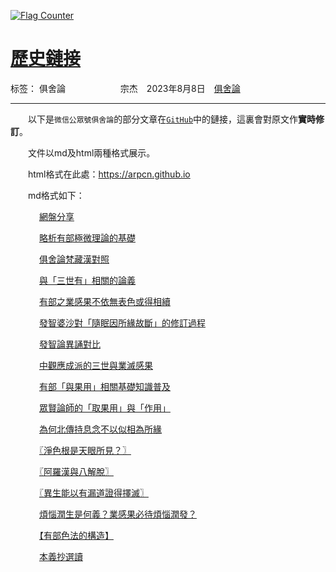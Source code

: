 ﻿<a href="https://info.flagcounter.com/Mt7v"><img src="https://s11.flagcounter.com/count2/Mt7v/bg_FFFFFF/txt_000000/border_CCCCCC/columns_2/maxflags_10/viewers_0/labels_0/pageviews_0/flags_0/percent_0/" alt="Flag Counter" border="0"></a>
# [歷史鏈接][1]

标签： 俱舍論
　　　　　　宗杰　2023年8月8日　[俱舍論](https://mp.weixin.qq.com/s/HNNfqC3dI2HMy4MXRWK-pw)

---

　　以下是`微信公眾號俱舍論`的部分文章在[`GitHub`](https://github.com/arpcn/abhidharma)中的鏈接，這裏會對原文作**實時修訂**。

　　文件以md及html兩種格式展示。

　　html格式在此處：https://arpcn.github.io 

　　md格式如下：

　 　　[網盤分享](https://github.com/arpcn/abhidharma/blob/main/md/share.md)

　 　　[略析有部極微理論的基礎](https://github.com/arpcn/abhidharma/blob/main/md/略析有部極微理論的基礎.md)

　 　　[俱舍論梵藏漢對照](https://github.com/arpcn/abhidharma/blob/main/md/俱舍論梵藏漢%20%20.txt)

　 　　[與「三世有」相關的論義](https://github.com/arpcn/abhidharma/blob/main/md/與「三世有」相關的論義.md)

　 　　[有部之業感果不依無表色或得相續](https://github.com/arpcn/abhidharma/blob/main/md/有部之業感果不依無表色或得相續.md)

　 　　[發智婆沙對「隨眠因所緣故斷」的修訂過程](https://github.com/arpcn/abhidharma/blob/main/md/發智婆沙對「隨眠因所緣故斷」的修訂過程.md)

　 　　[發智論異誦對比](https://github.com/arpcn/abhidharma/blob/main/md/發智論異誦對比.md)

　 　　[中觀應成派的三世與業滅感果](https://github.com/arpcn/abhidharma/blob/main/md/中觀應成派的三世與業滅感果.md)

　 　　[有部「與果用」相關基礎知識普及](https://github.com/arpcn/abhidharma/blob/main/md/有部「與果用」相關基礎知識普及.md)

　 　　[眾賢論師的「取果用」與「作用」](https://github.com/arpcn/abhidharma/blob/main/md/眾賢論師的「取果用」與「作用」.md)

　 　　[為何北傳持息念不以似相為所緣](https://github.com/arpcn/abhidharma/blob/main/md/為何北傳持息念不以似相為所緣.md)

　 　　[〖淨色根是天眼所見？〗](https://github.com/arpcn/abhidharma/blob/main/md/〖淨色根是天眼所見？〗.md)

　 　　[〖阿羅漢與八解脫〗](https://github.com/arpcn/abhidharma/blob/main/md/〖阿羅漢與八解脫〗.md)

　 　　[〖異生能以有漏道證得擇滅〗](https://github.com/arpcn/abhidharma/blob/main/md/〖異生能以有漏道證得擇滅〗.md)

　 　　[煩惱潤生是何義？業感果必待煩惱潤發？](https://github.com/arpcn/abhidharma/blob/main/md/煩惱潤生是何義？業感果必待煩惱潤發？.md)

　 　　[【有部色法的構造】](https://github.com/arpcn/abhidharma/blob/main/md/【有部色法的構造】.md)

　 　　[本義抄選讀](https://github.com/arpcn/abhidharma/blob/main/md/本義抄選讀.md)


  [1]: https://github.com/arpcn/abhidharma

